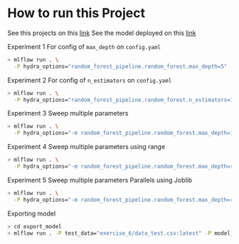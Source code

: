 # How to run this Project

See this projects on this [link](https://wandb.ai/gustiwinata/exercise_11)
See the model deployed on this [link](https://wandb.ai/gustiwinata/exercise_12/artifacts/model_export/model_export/587af97d2ae82823fd63)

Experiment 1 For config of `max_depth` on `config.yaml`

```bash
> mlflow run . \
  -P hydra_options="random_forest_pipeline.random_forest.max_depth=5"
```

Experiment 2 For config of `n_estimators` on `config.yaml`

```bash
> mlflow run . \
  -P hydra_options="random_forest_pipeline.random_forest.n_estimators=10"
```

Experiment 3 Sweep multiple parameters

```bash
> mlflow run . \
  -P hydra_options="-m random_forest_pipeline.random_forest.max_depth=1,5,10"
```

Experiment 4 Sweep multiple parameters using range

```bash
> mlflow run . \
  -P hydra_options="-m random_forest_pipeline.random_forest.max_depth=range(1,10,2)"
```

Experiment 5 Sweep multiple parameters Parallels using Joblib

```bash
> mlflow run . \
  -P hydra_options="-m random_forest_pipeline.random_forest.max_depth=range(10,50,3) random_forest_pipeline.tfidf.max_features=range(50,200,50) hydra/launcher=joblib"
```

Exporting model

```bash
> cd export_model
> mlflow run . -P test_data="exercise_6/data_test.csv:latest" -P model_export="exercise_12/model_export:latest" 
```